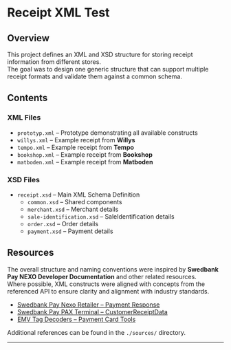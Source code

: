 # Receipt XML Test

## Overview

This project defines an XML and XSD structure for storing receipt information from different stores.  
The goal was to design one generic structure that can support multiple receipt formats and validate them against a common schema.

## Contents

### XML Files

- `prototyp.xml` – Prototype demonstrating all available constructs
- `willys.xml` – Example receipt from **Willys**
- `tempo.xml` – Example receipt from **Tempo**
- `bookshop.xml` – Example receipt from **Bookshop**
- `matboden.xml` – Example receipt from **Matboden**

### XSD Files

- `receipt.xsd` – Main XML Schema Definition
  - `common.xsd` – Shared components
  - `merchant.xsd` – Merchant details
  - `sale-identification.xsd` – SaleIdentification details
  - `order.xsd` – Order details 
  - `payment.xsd` – Payment details

## Resources

The overall structure and naming conventions were inspired by **Swedbank Pay NEXO Developer Documentation** and other related resources.  
Where possible, XML constructs were aligned with concepts from the referenced API to ensure clarity and alignment with industry standards.

* [Swedbank Pay Nexo Retailer – Payment Response](https://developer.swedbankpay.com/pax-terminal/Nexo-Retailer/Quick-guide/payment-response/#:~:text=Sample%20Payment%20Response%20for%20approved%20payment%20with%20physical%20payment%20card)
* [Swedbank Pay PAX Terminal – CustomerReceiptData](https://developer.swedbankpay.com/pax-terminal/NET/SwpTrmLib/Methods/essential/paymentasync/#:~:text=Test%20shop%0AH%C3%A4llesk%C3%A5ran,KVITTOT%0A%20%20%20%20%20%20KUNDENS%20EX.)
* [EMV Tag Decoders – Payment Card Tools](https://paymentcardtools.com/emv-tag-decoders/tvr)

Additional references can be found in the `./sources/` directory.

---